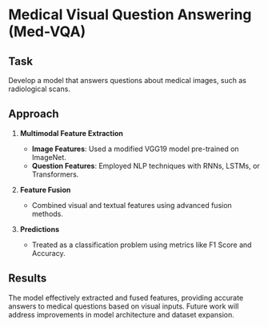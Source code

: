 # Medical Visual Question Answering (Med-VQA)

## Task
Develop a model that answers questions about medical images, such as radiological scans.

## Approach
1. **Multimodal Feature Extraction**
   - **Image Features**: Used a modified VGG19 model pre-trained on ImageNet.
   - **Question Features**: Employed NLP techniques with RNNs, LSTMs, or Transformers.

2. **Feature Fusion**
   - Combined visual and textual features using advanced fusion methods.

3. **Predictions**
   - Treated as a classification problem using metrics like F1 Score and Accuracy.

## Results
The model effectively extracted and fused features, providing accurate answers to medical questions based on visual inputs. Future work will address improvements in model architecture and dataset expansion.
